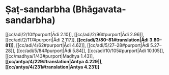 # Ṣaṭ-sandarbha (Bhāgavata-sandarbha)

[[cc/adi/2/10#purport|Ādi 2.10]], [[cc/adi/2/96#purport|Ādi 2.96]], [[cc/adi/2/117#purport|Ādi 2.117]], **[[cc/adi/3/80–81#translation|Ādi 3.80–81]]**, [[cc/adi/4/62#purport|Ādi 4.62]], [[cc/adi/5/27–28#purport|Ādi 5.27–28]], [[cc/adi/5/84#purport|Ādi 5.84]], [[cc/adi/10/105#purport|Ādi 10.105]], [[cc/madhya/1/43#purport|Madhya 1.43]], **[[cc/antya/4/229#translation|Antya 4.229]]**, **[[cc/antya/4/231#translation|Antya 4.231]]**

